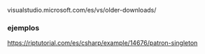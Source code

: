 

visualstudio.microsoft.com/es/vs/older-downloads/


### ejemplos
https://riptutorial.com/es/csharp/example/14676/patron-singleton

